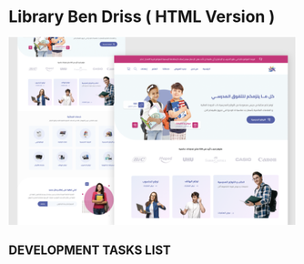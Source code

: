 # Library Ben Driss ( HTML Version )

![Design and Development](https://github.com/Jaouadi7/library-bendriss/blob/main/bendriss.png)

## DEVELOPMENT TASKS LIST
